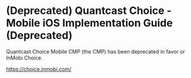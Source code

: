 # (Deprecated) Quantcast Choice - Mobile iOS Implementation Guide (Deprecated)

Quantcast Choice Mobile CMP (the CMP) has been deprecated in favor or InMobi Choice.

https://choice.inmobi.com/
